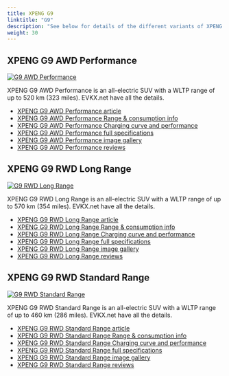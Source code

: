 ```yaml
---
title: XPENG G9
linktitle: "G9"
description: "See below for details of the different variants of XPENG G9"
weight: 30
---
```

## XPENG G9 AWD Performance

<a href="/models/xpeng/g9/g9_awd_performance/"><img src="https://media.evkx.net/multimedia/models/xpeng/g9/g9_awd_performance/main_1_st.jpg" class="img-fluid" alt="G9 AWD Performance" ></a>

XPENG G9 AWD Performance is an all-electric SUV with a WLTP range of up to 520 km (323 miles). EVKX.net have all the details. 

- [XPENG G9 AWD Performance article](/models/xpeng/g9/g9_awd_performance/)
- [XPENG G9 AWD Performance Range & consumption info](/models/xpeng/g9/g9_awd_performance/rangeandconsumption)
- [XPENG G9 AWD Performance Charging curve and performance](/models/xpeng/g9/g9_awd_performance/chargingcurve)
- [XPENG G9 AWD Performance full specifications](/models/xpeng/g9/g9_awd_performance/specifications)
- [XPENG G9 AWD Performance image gallery](/models/xpeng/g9/g9_awd_performance/gallery)
- [XPENG G9 AWD Performance reviews](/models/xpeng/g9/g9_awd_performance/reviews)

## XPENG G9 RWD Long Range

<a href="/models/xpeng/g9/g9_rwd_long_range/"><img src="https://media.evkx.net/multimedia/models/xpeng/g9/g9_rwd_long_range/main_1_st.jpg" class="img-fluid" alt="G9 RWD Long Range" ></a>

XPENG G9 RWD Long Range is an all-electric SUV with a WLTP range of up to 570 km (354 miles). EVKX.net have all the details. 

- [XPENG G9 RWD Long Range article](/models/xpeng/g9/g9_rwd_long_range/)
- [XPENG G9 RWD Long Range Range & consumption info](/models/xpeng/g9/g9_rwd_long_range/rangeandconsumption)
- [XPENG G9 RWD Long Range Charging curve and performance](/models/xpeng/g9/g9_rwd_long_range/chargingcurve)
- [XPENG G9 RWD Long Range full specifications](/models/xpeng/g9/g9_rwd_long_range/specifications)
- [XPENG G9 RWD Long Range image gallery](/models/xpeng/g9/g9_rwd_long_range/gallery)
- [XPENG G9 RWD Long Range reviews](/models/xpeng/g9/g9_rwd_long_range/reviews)

## XPENG G9 RWD Standard Range

<a href="/models/xpeng/g9/g9_rwd_standard_range/"><img src="https://media.evkx.net/multimedia/models/xpeng/g9/g9_rwd_standard_range/main_1_st.jpg" class="img-fluid" alt="G9 RWD Standard Range" ></a>

XPENG G9 RWD Standard Range is an all-electric SUV with a WLTP range of up to 460 km (286 miles). EVKX.net have all the details. 

- [XPENG G9 RWD Standard Range article](/models/xpeng/g9/g9_rwd_standard_range/)
- [XPENG G9 RWD Standard Range Range & consumption info](/models/xpeng/g9/g9_rwd_standard_range/rangeandconsumption)
- [XPENG G9 RWD Standard Range Charging curve and performance](/models/xpeng/g9/g9_rwd_standard_range/chargingcurve)
- [XPENG G9 RWD Standard Range full specifications](/models/xpeng/g9/g9_rwd_standard_range/specifications)
- [XPENG G9 RWD Standard Range image gallery](/models/xpeng/g9/g9_rwd_standard_range/gallery)
- [XPENG G9 RWD Standard Range reviews](/models/xpeng/g9/g9_rwd_standard_range/reviews)

